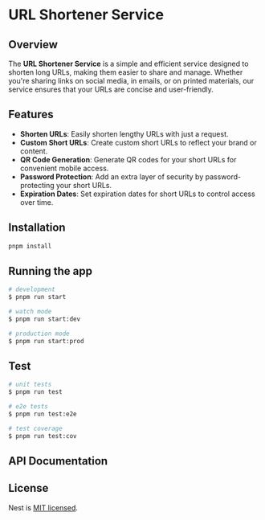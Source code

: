 # URL Shortener Service

## Overview

The **URL Shortener Service** is a simple and efficient service designed to shorten long URLs, making them easier to share and manage. Whether you're sharing links on social media, in emails, or on printed materials, our service ensures that your URLs are concise and user-friendly.

## Features

- **Shorten URLs**: Easily shorten lengthy URLs with just a request.
- **Custom Short URLs**: Create custom short URLs to reflect your brand or content.
- **QR Code Generation**: Generate QR codes for your short URLs for convenient mobile access.
- **Password Protection**: Add an extra layer of security by password-protecting your short URLs.
- **Expiration Dates**: Set expiration dates for short URLs to control access over time.

## Installation

```bash
pnpm install
```

## Running the app

```bash
# development
$ pnpm run start

# watch mode
$ pnpm run start:dev

# production mode
$ pnpm run start:prod
```

## Test

```bash
# unit tests
$ pnpm run test

# e2e tests
$ pnpm run test:e2e

# test coverage
$ pnpm run test:cov
```

## API Documentation

## License

Nest is [MIT licensed](LICENSE).
